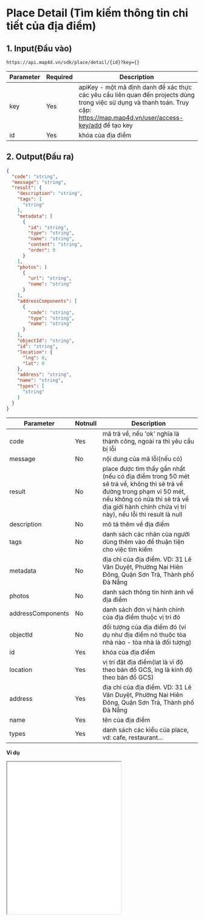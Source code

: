 
#  Place Detail (Tìm kiếm thông tin chi tiết của địa điểm)
## 1. Input(Đầu vào)
```
https://api.map4d.vn/sdk/place/detail/{id}?key={}
```
| Parameter |Required| Description                                                                                           |
|-----------|--------|-------------------------------------------------------------------------------------------------------|
| key       |Yes     | apiKey - một mã định danh để xác thực các yêu cầu liên quan đến projects dùng trong việc sử dụng và thanh toán. Truy cập: https://map.map4d.vn/user/access-key/add để tạo key|
| id        |Yes     | khóa của địa điểm                                                                      |

## 2. Output(Đầu ra)
```json
{
  "code": "string",
  "message": "string",
  "result": {
    "description": "string",
    "tags": [
      "string"
    ],
    "metadata": [
      {
        "id": "string",
        "type": "string",
        "name": "string",
        "content": "string",
        "order": 0
      }
    ],
    "photos": [
      {
        "url": "string",
        "name": "string"
      }
    ],
    "addressComponents": [
      {
        "code": "string",
        "type": "string",
        "name": "string"
      }
    ],
    "objectId": "string",
    "id": "string",
    "location": {
      "lng": 0,
      "lat": 0
    },
    "address": "string",
    "name": "string",
    "types": [
      "string"
    ]
  }
}
```
| Parameter     |Notnull| Description                                                                                           |
|---------------|-------|-------------------------------------------------------------------------------------------------------|
| code          |Yes    | mã trả về, nếu 'ok' nghĩa là thành công, ngoài ra thì yêu cầu bị lỗi                               |
| message       |No     | nội dung của mã lỗi(nếu có)                                                                        |
| result        |No     | place được tìm thấy gần nhất (nếu có địa điểm trong 50 mét sẽ trả về, không thì sẽ trả về đường trong phạm vi 50 mét, nếu không có nữa thì sẽ trả về địa giới hành chính chứa vị trí này), nếu lỗi thì result là null|
| description   |No     | mô tả thêm về địa điểm                                                                                 |
| tags          |No     | danh sách các nhãn của người dùng thêm vào để thuận tiện cho việc tìm kiếm                     |
| metadata      |No     | địa chỉ của địa điểm. VD: 31 Lê Văn Duyệt, Phường Nại Hiên Đông, Quận Sơn Trà, Thành phố Đà Nẵng      |
| photos        |No     | danh sách thông tin hình ảnh về địa điểm                                                                                      |
| addressComponents|No  | danh sách đơn vị hành chính của địa điểm thuộc vị trí đó
| objectId      |No     | đối tượng của địa điểm đó (ví dụ như địa điểm nó thuộc tòa nhà nào - tòa nhà là đối tượng)                                                                          |
| id            |Yes    | khóa của địa điểm                                                                                  |
| location      |Yes    | vị trí đặt địa điểm(lat là vĩ độ theo bản đồ GCS, lng là kinh độ theo bản đồ GCS)                     |
| address       |Yes    | địa chỉ của địa điểm. VD: 31 Lê Văn Duyệt, Phường Nai Hiên Đông, Quận Sơn Trà, Thành phố Đà Nẵng      |
| name          |Yes    | tên của địa điểm                                                                                      |
| types         |Yes    | danh sách các kiểu của place, vd: cafe, restaurant...

**Ví dụ**
<iframe src="./examples/v1.0/placedetail.html" height= "400px"> </iframe>